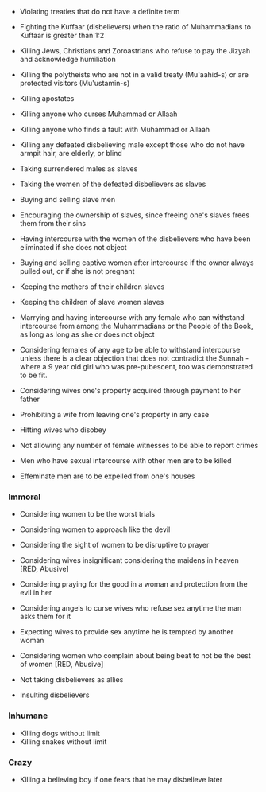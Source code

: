 
- Violating treaties that do not have a definite term
- Fighting the Kuffaar (disbelievers) when the ratio of Muhammadians to Kuffaar is greater than 1:2
- Killing Jews, Christians and Zoroastrians who refuse to pay the Jizyah and acknowledge humiliation
- Killing the polytheists who are not in a valid treaty (Mu'aahid-s) or are protected visitors (Mu'ustamin-s)
- Killing apostates
- Killing anyone who curses Muhammad or Allaah
- Killing anyone who finds a fault with Muhammad or Allaah

- Killing any defeated disbelieving male except those who do not have armpit hair, are elderly, or blind
- Taking surrendered males as slaves
- Taking the women of the defeated disbelievers as slaves

- Buying and selling slave men
- Encouraging the ownership of slaves, since freeing one's slaves frees them from their sins
- Having intercourse with the women of the disbelievers who have been eliminated if she does not object
- Buying and selling captive women after intercourse if the owner always pulled out, or if she is not pregnant

- Keeping the mothers of their children slaves
- Keeping the children of slave women slaves

- Marrying and having intercourse with any female who can withstand intercourse from among the Muhammadians or the People of the Book, as long as long as she or does not object

- Considering females of any age to be able to withstand intercourse unless there is a clear objection that does not contradict the Sunnah - where a 9 year old girl who was pre-pubescent, too was demonstrated to be fit.

- Considering wives one's property acquired through payment to her father
- Prohibiting a wife from leaving one's property in any case
- Hitting wives who disobey

- Not allowing any number of female witnesses to be able to report crimes

- Men who have sexual intercourse with other men are to be killed
- Effeminate men are to be expelled from one's houses

### Immoral

- Considering women to be the worst trials
- Considering women to approach like the devil
- Considering the sight of women to be disruptive to prayer
- Considering wives insignificant considering the maidens in heaven [RED, Abusive]
- Considering praying for the good in a woman and protection from the evil in her
- Considering angels to curse wives who refuse sex anytime the man asks them for it
- Expecting wives to provide sex anytime he is tempted by another woman
- Considering women who complain about being beat to not be the best of women [RED, Abusive]

- Not taking disbelievers as allies
- Insulting disbelievers

### Inhumane

- Killing dogs without limit
- Killing snakes without limit

### Crazy

- Killing a believing boy if one fears that he may disbelieve later